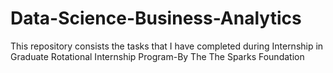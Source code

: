 # Data-Science-Business-Analytics
This repository consists the tasks that I have completed during Internship in Graduate Rotational Internship Program-By The The Sparks Foundation
